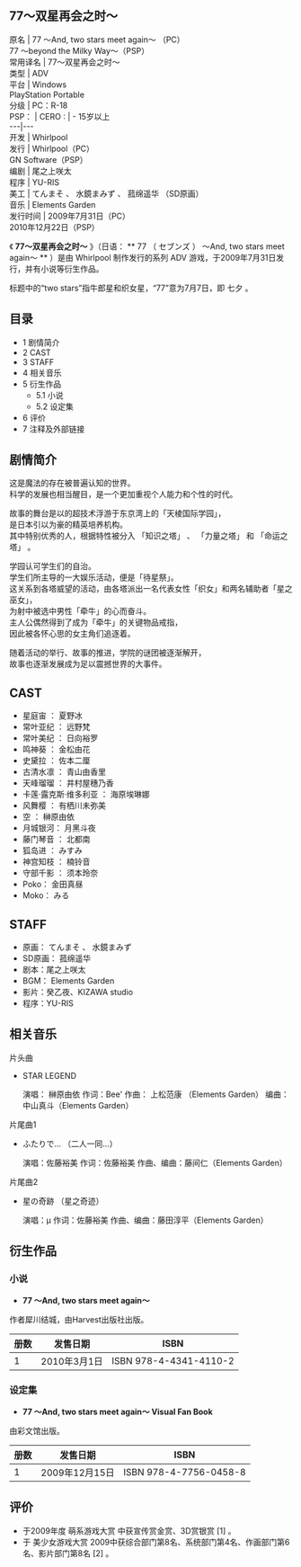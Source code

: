 77～双星再会之时～  
---  
原名  |  77 ～And, two stars meet again～  （PC）   
77 ～beyond the Milky Way～（PSP）  
常用译名  |  77～双星再会之时～   
类型  |  ADV   
平台  |  Windows   
PlayStation Portable  
分级  |  PC：R-18   
PSP：  |  CERO  :  |  \- 15岁以上   
---|---  
开发  |  Whirlpool   
发行  |  Whirlpool（PC）   
GN Software（PSP）  
编剧  |  尾之上咲太   
程序  |  YU-RIS   
美工  |  てんまそ  、  水鏡まみず  、  菰绵遥华  （SD原画）   
音乐  |  Elements Garden   
发行时间  |  2009年7月31日（PC）   
2010年12月22日（PSP）  
  
《 **77～双星再会之时～** 》（日语：  ** 77  （  セブンズ  ）  ～And, two stars meet again～ ** ）是由
Whirlpool  制作发行的系列  ADV  游戏，于2009年7月31日发行，并有小说等衍生作品。

标题中的“two stars”指牛郎星和织女星，“77”意为7月7日，即  七夕  。

##  目录

  * 1  剧情简介 
  * 2  CAST 
  * 3  STAFF 
  * 4  相关音乐 
  * 5  衍生作品 
    * 5.1  小说 
    * 5.2  设定集 
  * 6  评价 
  * 7  注释及外部链接 

##  剧情简介

这是魔法的存在被普遍认知的世界。  
科学的发展也相当醒目，是一个更加重视个人能力和个性的时代。  
  
故事的舞台是以的超技术浮游于东京湾上的「天棱国际学园」，  
是日本引以为豪的精英培养机构。  
其中特别优秀的人，根据特性被分入  「知识之塔」  、  「力量之塔」  和  「命运之塔」  。  
  
学园认可学生们的自治。  
学生们所主导的一大娱乐活动，便是「待星祭」。  
这关系到各塔威望的活动，由各塔派出一名代表女性「织女」和两名辅助者「星之巫女」，  
为射中被选中男性「牵牛」的心而奋斗。  
主人公偶然得到了成为「牵牛」的关键物品戒指，  
因此被各怀心思的女主角们追逐着。  
  
随着活动的举行、故事的推进，学院的谜团被逐渐解开，  
故事也逐渐发展成为足以震撼世界的大事件。

##  CAST

  * 星庭宙  ：  夏野冰 
  * 常叶亚纪  ：  远野梵 
  * 常叶美纪  ：  日向裕罗 
  * 鸣神葵  ：  金松由花 
  * 史黛拉  ：  佐本二厘 
  * 古清水凛  ：  青山由香里 
  * 天峰瑠瑠  ：  井村屋穗乃香 
  * 卡莲·露克斯·维多利亚  ：  海原埃琳娜 
  * 风舞樱  ：  有栖川未弥美 
  * 空  ：  榊原由依 
  * 月城银河：  月黑斗夜 
  * 藤门琴音  ：  北都南 
  * 狐岛进  ：  みすみ 
  * 神宫知枝  ：  楠铃音 
  * 守部千影  ：  须本玲奈 
  * Poko：  金田真昼 
  * Moko：  みる 

##  STAFF

  * 原画：  てんまそ  、  水鏡まみず 
  * SD原画：  菰绵遥华 
  * 剧本：尾之上咲太 
  * BGM：  Elements Garden 
  * 影片：癸乙夜、KIZAWA studio 
  * 程序：YU-RIS 

##  相关音乐

片头曲

  * STAR LEGEND 

     演唱：  榊原由依 
     作词：Bee' 
     作曲：  上松范康  （Elements Garden） 
     编曲：中山真斗（Elements Garden） 

片尾曲1

  * ふたりで…  （二人一同…） 

     演唱：佐藤裕美 
     作词：佐藤裕美 
     作曲、编曲：藤间仁（Elements Garden） 

片尾曲2

  * 星の奇跡  （星之奇迹） 

     演唱：μ 
     作词：佐藤裕美 
     作曲、编曲：藤田淳平（Elements Garden） 

##  衍生作品

###  小说

  * **77 ～And, two stars meet again～**

作者犀川结城，由Harvest出版社出版。

册数  |  发售日期  |  ISBN   
---|---|---  
1  |  2010年3月1日  |  ISBN 978-4-4341-4110-2   
  
###  设定集

  * **77 ～And, two stars meet again～ Visual Fan Book**

由彩文馆出版。

册数  |  发售日期  |  ISBN   
---|---|---  
1  |  2009年12月15日  |  ISBN 978-4-7756-0458-8   
  
##  评价

  * 于2009年度  萌系游戏大赏  中获宣传赏金赏、3D赏银赏  [1]  。 
  * 于  美少女游戏大赏  2009中获综合部门第8名、系统部门第4名、作画部门第6名、影片部门第8名  [2]  。 